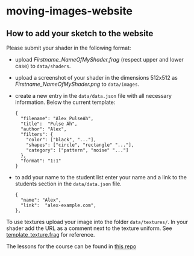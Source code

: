 # moving-images-website

## How to add your sketch to the website

Please submit your shader in the following format: 
* upload *Firstname_NameOfMyShader.frag* (respect upper and lower case) to `data/shaders`.
* upload a screenshot of your shader in the dimensions 512x512 as *Firstname_NameOfMyShader.png* to `data/images`.
* create a new entry in the `data/data.json` file with all necessary information. Below the current template:
  ```
  {
    "filename": "Alex_PulseAh",
    "title":  "Pulse Ah",
    "author": "Alex",
    "filters": {
      "color": ["black", "..."],
      "shapes": ["circle", "rectangle" "..."],
      "category": ["pattern", "noise" "..."]
    },
    "format": "1:1"
  }
  ```
* to add your name to the student list enter your name and a link to the students section in the `data/data.json` file.

  ```
  {
    "name": "Alex",
    "link":  "alex-example.com",
  },
  
  ```
To use textures upload your image into the folder `data/textures/`. In your shader add the URL as a comment next to the texture uniform. See [template_texture.frag](https://github.com/marisanest/moving-images-website/blob/12aaf0d8f17b78e29d18d446de664de9d336bffc/data/textures/template_texture.frag#L8) for reference.



The lessons for the course can be found in [this repo](https://github.com/edap/udk-shaders)
